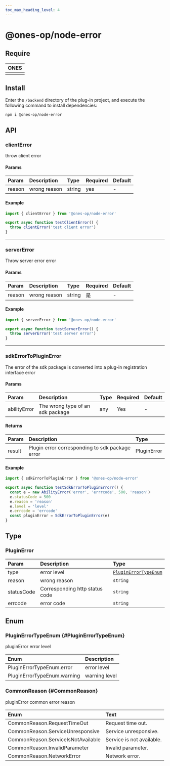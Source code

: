 ```yaml
---
toc_max_heading_level: 4
---
```


# @ones-op/node-error

## Require

| ONES |
| :--- |
|      |

## Install

Enter the `/backend` directory of the plug-in project, and execute the following command to install dependencies:

```shell
npm i @ones-op/node-error
```

## API

### clientError

throw client error

#### Params

| Param  | Description  | Type   | Required | Default |
| :----- | :----------- | :----- | :------- | :------ |
| reason | wrong reason | string | yes      | -       |

#### Example

```javascript
import { clientError } from '@ones-op/node-error'

export async function testClientError() {
  throw clientError('test client error')
}
```

---

### serverError

Throw server error error

#### Params

| Param  | Description  | Type   | Required | Default |
| :----- | :----------- | :----- | :------- | :------ |
| reason | wrong reason | string | 是       | -       |

#### Example

```javascript
import { serverError } from '@ones-op/node-error'

export async function testServerError() {
  throw serverError('test server error')
}
```

---

### sdkErrorToPluginError

The error of the sdk package is converted into a plug-in registration interface error

#### Params

| Param        | Description                      | Type | Required | Default |
| :----------- | :------------------------------- | :--- | :------- | :------ |
| abilityError | The wrong type of an sdk package | any  | Yes      | -       |

#### Returns

| Param  | Description                                     | Type        |
| :----- | :---------------------------------------------- | :---------- |
| result | Plugin error corresponding to sdk package error | PluginError |

#### Example

```javascript
import { sdkErrorToPluginError } from '@ones-op/node-error'

export async function testSdkErrorToPluginErrorr() {
  const e = new AbilityError('error', 'errrcode', 500, 'reason')
  e.statusCode = 500
  e.reason = 'reason'
  e.level = 'level'
  e.errcode = 'errcode'
  const pluginError = SdkErrorToPluginError(e)
}
```

## Type

### PluginError

| Param      | Description                    | Type                                          |
| :--------- | :----------------------------- | :-------------------------------------------- |
| type       | error level                    | [`PluginErrorTypeEnum`](#PluginErrorTypeEnum) |
| reason     | wrong reason                   | `string`                                      |
| statusCode | Corresponding http status code | `string`                                      |
| errcode    | error code                     | `string`                                      |

## Enum

### PluginErrorTypeEnum {#PluginErrorTypeEnum}

pluginError error level

| Enum                        | Description   |
| :-------------------------- | :------------ |
| PluginErrorTypeEnum.error   | error level   |
| PluginErrorTypeEnum.warning | warning level |

### CommonReason {#CommonReason}

pluginError common error reason

| Enum                               | Text                      |
| :--------------------------------- | :------------------------ |
| CommonReason.RequestTimeOut        | Request time out.         |
| CommonReason.ServiceUnresponsive   | Service unresponsive.     |
| CommonReason.ServiceIsNotAvailable | Service is not available. |
| CommonReason.InvalidParameter      | Invalid parameter.        |
| CommonReason.NetworkError          | Network error.            |
